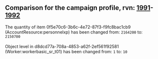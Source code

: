 ## Comparison for the campaign profile, rvn: [1991](https://github.com/PRO100KatYT/FortniteProfileRevisions/tree/main/profiles/campaign/1991%20campaign.json)-[1992](https://github.com/PRO100KatYT/FortniteProfileRevisions/tree/main/profiles/campaign/1992%20campaign.json)

The quantity of item 0f5e70c6-3b6c-4e72-87f3-f9fc8bac1cb9 (AccountResource:personnelxp) has been changed from: `2164200` to: `2150700`
<br><br>
Object level in d8dcd77a-708a-4853-a62f-2ef561f92581 (Worker:workerbasic_sr_t01) has been changed from: `1` to: `10`
<br><br>
